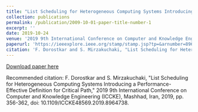 ```yaml
---
title: "List Scheduling for Heterogeneous Computing Systems Introducing a Performance-Effective Definition for Critical Path"
collection: publications
permalink: /publication/2009-10-01-paper-title-number-1
excerpt: ''
date: 2019-10-24
venue: '2019 9th International Conference on Computer and Knowledge Engineering (ICCKE)'
paperurl: 'https://ieeexplore.ieee.org/stamp/stamp.jsp?tp=&arnumber=8964738'
citation: 'F. Dorostkar and S. Mirzakuchaki, "List Scheduling for Heterogeneous Computing Systems Introducing a Performance-Effective Definition for Critical Path," 2019 9th International Conference on Computer and Knowledge Engineering (ICCKE), Mashhad, Iran, 2019, pp. 356-362, doi: 10.1109/ICCKE48569.2019.8964738.'
---
```


[Download paper here](https://ieeexplore.ieee.org/stamp/stamp.jsp?tp=&arnumber=8964738)

Recommended citation: F. Dorostkar and S. Mirzakuchaki, "List Scheduling for Heterogeneous Computing Systems Introducing a Performance-Effective Definition for Critical Path," 2019 9th International Conference on Computer and Knowledge Engineering (ICCKE), Mashhad, Iran, 2019, pp. 356-362, doi: 10.1109/ICCKE48569.2019.8964738.